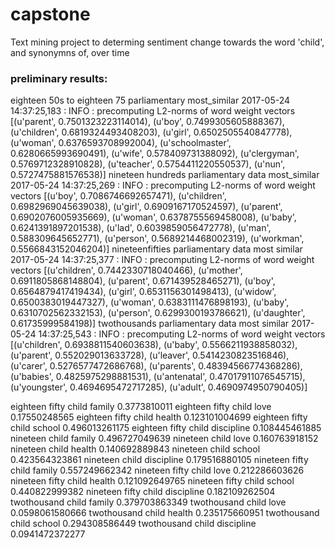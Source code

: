 # capstone
Text mining project to determing sentiment change towards the word 'child', and synonymns of, over time

### preliminary results:

eighteen 50s to eighteen 75 parliamentary most_similar
2017-05-24 14:37:25,183 : INFO : precomputing L2-norms of word weight vectors
[(u'parent', 0.7501323223114014), (u'boy', 0.7499305605888367), (u'children', 0.6819324493408203), (u'girl', 0.6502505540847778), (u'woman', 0.6376593708992004), (u'schoolmaster', 0.6280665993690491), (u'wife', 0.578409731388092), (u'clergyman', 0.5769712328910828), (u'teacher', 0.5754411220550537), (u'nun', 0.5727475881576538)]
nineteen hundreds parliamentary data most_similar
2017-05-24 14:37:25,269 : INFO : precomputing L2-norms of word weight vectors
[(u'boy', 0.7086746692657471), (u'children', 0.6982969045639038), (u'girl', 0.6909167170524597), (u'parent', 0.6902076005935669), (u'woman', 0.6378755569458008), (u'baby', 0.6241391897201538), (u'lad', 0.6039859056472778), (u'man', 0.588309645652771), (u'person', 0.5689214468002319), (u'workman', 0.5566843152046204)]
nineteenfifties parliamentary data most similar
2017-05-24 14:37:25,377 : INFO : precomputing L2-norms of word weight vectors
[(u'children', 0.7442330718040466), (u'mother', 0.6911805868148804), (u'parent', 0.671439528465271), (u'boy', 0.6564879417419434), (u'girl', 0.6531156301498413), (u'widow', 0.6500383019447327), (u'woman', 0.6383111476898193), (u'baby', 0.6310702562332153), (u'person', 0.6299300193786621), (u'daughter', 0.61735999584198)]
twothousands parliamentary data most similar
2017-05-24 14:37:25,543 : INFO : precomputing L2-norms of word weight vectors
[(u'children', 0.6938811540603638), (u'baby', 0.5566211938858032), (u'parent', 0.552029013633728), (u'leaver', 0.5414230823516846), (u'carer', 0.5276577472686768), (u'parents', 0.48394566774368286), (u'babies', 0.4825975298881531), (u'antenatal', 0.47017911076545715), (u'youngster', 0.4694695472717285), (u'adult', 0.4690974950790405)]

eighteen fifty child family
0.3773810011
eighteen fifty child  love
0.17550248565
eighteen fifty child health
0.123101004699
eighteen fifty child school
0.496013261175
eighteen fifty child discipline
0.108445461885
nineteen child family
0.496727049639
nineteen child  love
0.160763918152
nineteen child health
0.140692889843
nineteen child school
0.423564323861
nineteen child discipline
0.179516880105
nineteen fifty child family
0.557249662342
nineteen fifty child  love
0.212286603626
nineteen fifty child health
0.121092649765
nineteen fifty child school
0.440822999382
nineteen fifty child discipline
0.182109262504
twothousand  child family
0.379703863349
twothousand child  love
0.0598061580666
twothousand child health
0.235175660951
twothousand child school
0.294308586449
twothousand child discipline
0.0941472372277
